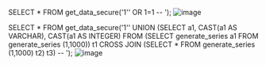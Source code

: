 SELECT * FROM get_data_secure('1'' OR 1=1 -- ');
![image](https://user-images.githubusercontent.com/55044802/208711925-bf92fefc-9192-4895-8332-f0b0eec524d7.png)

SELECT * FROM get_data_secure('1'' UNION (SELECT a1, CAST(a1 AS VARCHAR), CAST(a1 AS INTEGER) FROM (SELECT generate_series a1 FROM generate_series (1,1000)) t1 CROSS JOIN (SELECT * FROM generate_series (1,1000) t2) t3) -- ');
![image](https://user-images.githubusercontent.com/55044802/208712059-58fc9122-1873-4b8a-9f3c-cf7f472101d0.png)
